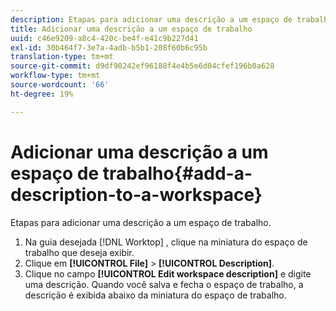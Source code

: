 ```yaml
---
description: Etapas para adicionar uma descrição a um espaço de trabalho.
title: Adicionar uma descrição a um espaço de trabalho
uuid: c46e9209-a8c4-420c-be4f-e41c9b227d41
exl-id: 30b464f7-3e7a-4adb-b5b1-208f60b6c95b
translation-type: tm+mt
source-git-commit: d9df90242ef96188f4e4b5e6d04cfef196b0a628
workflow-type: tm+mt
source-wordcount: '66'
ht-degree: 19%

---
```


# Adicionar uma descrição a um espaço de trabalho{#add-a-description-to-a-workspace}

Etapas para adicionar uma descrição a um espaço de trabalho.

1. Na guia desejada [!DNL Worktop] , clique na miniatura do espaço de trabalho que deseja exibir.
1. Clique em **[!UICONTROL File]** > **[!UICONTROL Description]**.
1. Clique no campo **[!UICONTROL Edit workspace description]** e digite uma descrição.
Quando você salva e fecha o espaço de trabalho, a descrição é exibida abaixo da miniatura do espaço de trabalho.

